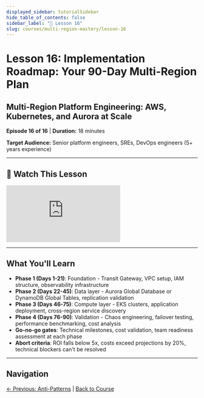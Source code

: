 ```yaml
---
displayed_sidebar: tutorialSidebar
hide_table_of_contents: false
sidebar_label: "📖 Lesson 16"
slug: courses/multi-region-mastery/lesson-16
---
```


# Lesson 16: Implementation Roadmap: Your 90-Day Multi-Region Plan

## Multi-Region Platform Engineering: AWS, Kubernetes, and Aurora at Scale

**Episode 16 of 16** | **Duration:** 18 minutes

**Target Audience:** Senior platform engineers, SREs, DevOps engineers (5+ years experience)

---

## 🎥 Watch This Lesson

<div style={{position: 'relative', paddingBottom: '56.25%', height: 0, margin: '1.5rem 0'}}>
  <iframe
    style={{position: 'absolute', top: 0, left: 0, width: '100%', height: '100%'}}
    src="https://www.youtube.com/embed/AjfuXyT1h7U"
    title="Lesson 16: Implementation Roadmap: Your 90-Day Multi-Region Plan"
    frameborder="0"
    allow="accelerometer; autoplay; clipboard-write; encrypted-media; gyroscope; picture-in-picture; web-share"
    allowfullscreen>
  </iframe>
</div>

---

## What You'll Learn

- **Phase 1 (Days 1-21)**: Foundation - Transit Gateway, VPC setup, IAM structure, observability infrastructure
- **Phase 2 (Days 22-45)**: Data layer - Aurora Global Database or DynamoDB Global Tables, replication validation
- **Phase 3 (Days 46-75)**: Compute layer - EKS clusters, application deployment, cross-region service discovery
- **Phase 4 (Days 76-90)**: Validation - Chaos engineering, failover testing, performance benchmarking, cost analysis
- **Go-no-go gates**: Technical milestones, cost validation, team readiness assessment at each phase
- **Abort criteria**: ROI falls below 5x, costs exceed projections by 20%, technical blockers can't be resolved

---

## Navigation

[← Previous: Anti-Patterns](/podcasts/courses/multi-region-mastery/lesson-15) | [Back to Course](/podcasts/courses/multi-region-mastery)
